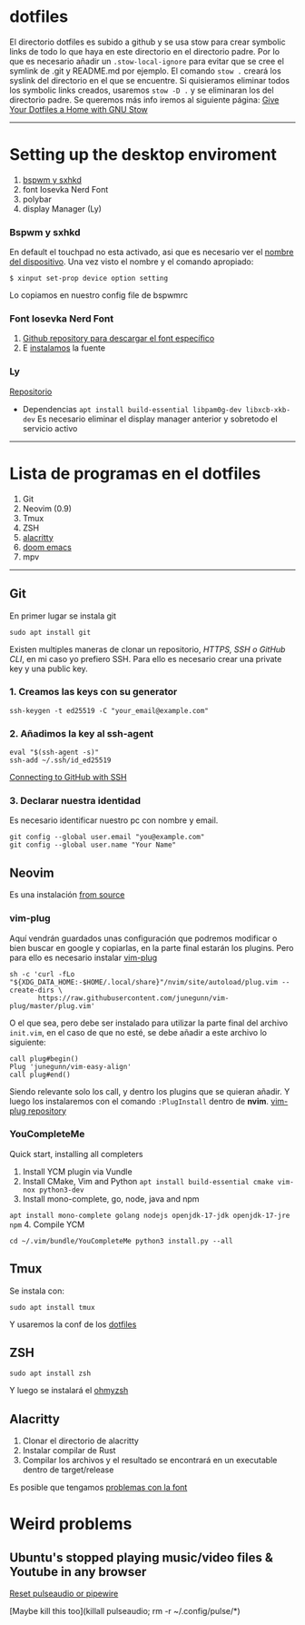 # dotfiles
El directorio dotfiles es subido a github y se usa stow para crear symbolic links de todo lo que haya en este directorio en el directorio padre. Por lo que es necesario añadir un `.stow-local-ignore` para evitar que se cree el symlink de .git y README.md por ejemplo.
El comando `stow .` creará los syslink del directorio en el que se encuentre. Si quisieramos eliminar todos los symbolic links creados, usaremos `stow -D .` y se eliminaran los del directorio padre. Se queremos más info iremos al siguiente página: 
[Give Your Dotfiles a Home with GNU Stow](https://www.youtube.com/watch?v=CxAT1u8G7is)

---
# Setting up the desktop enviroment
1. [bspwm y sxhkd](https://www.maketecheasier.com/install-configure-bspwm/)
2. font Iosevka Nerd Font
3. polybar
4. display Manager (Ly)

### Bspwm y sxhkd
En default el touchpad no esta activado, asi que es necesario ver el [nombre del dispositivo](https://wiki.archlinux.org/title/Libinput#Via_xinput). Una vez visto el nombre y el comando apropiado:
```
$ xinput set-prop device option setting
```
Lo copiamos en nuestro config file de bspwmrc

### Font Iosevka Nerd Font
1. [Github repository para descargar el font específico](https://github.com/ryanoasis/nerd-fonts/releases)
2. E [instalamos](https://www.internalpointers.com/post/install-new-fonts-linux-command-line) la fuente 

### Ly
[Repositorio](https://github.com/fairyglade/ly)
- Dependencias
``
apt install build-essential libpam0g-dev libxcb-xkb-dev
``
Es necesario eliminar el display manager anterior y sobretodo el servicio activo

---
# Lista de programas en el dotfiles
1. Git                                                                                                                       
2. Neovim (0.9)
3. Tmux
4. ZSH
5. [alacritty](https://github.com/alacritty/alacritty/blob/master/INSTALL.md#install-the-rust-compiler-with-rustup)
6. [doom emacs](https://github.com/doomemacs/doomemacs#install)
7. mpv

---
## Git
En primer lugar se instala git
```
sudo apt install git
```
Existen multiples maneras de clonar un repositorio, *HTTPS, SSH o GitHub CLI*, en mi caso yo prefiero SSH. Para ello es necesario crear una private key y una public key.
### 1. Creamos las keys con su generator
```
ssh-keygen -t ed25519 -C "your_email@example.com"
```
### 2. Añadimos la key al ssh-agent
```
eval "$(ssh-agent -s)"
ssh-add ~/.ssh/id_ed25519
```
[Connecting to GitHub with SSH](https://docs.github.com/en/authentication/connecting-to-github-with-ssh)
### 3. Declarar nuestra identidad
Es necesario identificar nuestro pc con nombre y email.
```
git config --global user.email "you@example.com"
git config --global user.name "Your Name"
```

## Neovim
Es una instalación [from source](https://github.com/neovim/neovim/wiki/Building-Neovim)

### vim-plug
Aquí vendrán guardados unas configuración que podremos modificar o bien buscar en google y copiarlas, en la parte final estarán los plugins.
Pero para ello es necesario instalar [vim-plug](https://github.com/junegunn/vim-plug)
```
sh -c 'curl -fLo "${XDG_DATA_HOME:-$HOME/.local/share}"/nvim/site/autoload/plug.vim --create-dirs \
       https://raw.githubusercontent.com/junegunn/vim-plug/master/plug.vim'
```
O el que sea, pero debe ser instalado para utilizar la parte final del archivo `init.vim`, en el caso de que no esté, se debe añadir a este archivo lo siguiente:

```
call plug#begin()
Plug 'junegunn/vim-easy-align'
call plug#end()
```

Siendo relevante solo los call, y dentro los plugins que se quieran añadir. Y luego los instalaremos con el comando `:PlugInstall` dentro de **nvim**. [vim-plug repository](https://github.com/junegunn/vim-plug)

### YouCompleteMe
Quick start, installing all completers
1. Install YCM plugin via Vundle
2. Install CMake, Vim and Python
``
apt install build-essential cmake vim-nox python3-dev
``
3. Install mono-complete, go, node, java and npm

``
apt install mono-complete golang nodejs openjdk-17-jdk openjdk-17-jre npm
``
4. Compile YCM

``
cd ~/.vim/bundle/YouCompleteMe
python3 install.py --all
``

## Tmux
Se instala con: 
```
sudo apt install tmux
```
Y usaremos la conf de los [dotfiles](https://github.com/hernanvqt/dotfiles)

## ZSH
```
sudo apt install zsh
```
Y luego se instalará el [ohmyzsh](https://ohmyz.sh/#install)

## Alacritty
1. Clonar el directorio de alacritty
2. Instalar compilar de Rust
3. Compilar los archivos y el resultado se encontrará en un executable dentro de target/release

Es posible que tengamos [problemas con la font](https://www.behova.net/fonts-in-alacritty/)


# Weird problems 
## Ubuntu's stopped playing music/video files & Youtube in any browser
[Reset pulseaudio or pipewire](https://www.reddit.com/r/pop_os/comments/v3g2w9/is_there_a_cli_command_to_restart_pipewire/)

[Maybe kill this too](killall pulseaudio; rm -r ~/.config/pulse/*)
